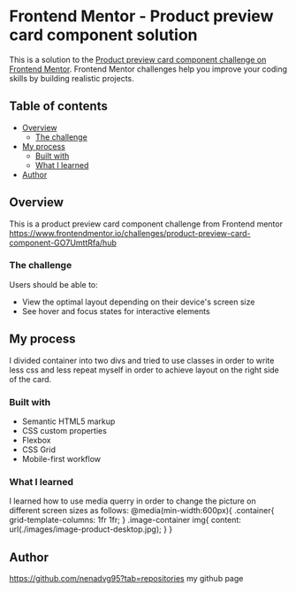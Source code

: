 # Frontend Mentor - Product preview card component solution

This is a solution to the [Product preview card component challenge on Frontend Mentor](https://www.frontendmentor.io/challenges/product-preview-card-component-GO7UmttRfa). Frontend Mentor challenges help you improve your coding skills by building realistic projects. 

## Table of contents

- [Overview](#overview)
  - [The challenge](#the-challenge)
- [My process](#my-process)
  - [Built with](#built-with)
  - [What I learned](#what-i-learned)
- [Author](#author)

## Overview
This is a product preview card component challenge from Frontend mentor  https://www.frontendmentor.io/challenges/product-preview-card-component-GO7UmttRfa/hub
### The challenge

Users should be able to:

- View the optimal layout depending on their device's screen size
- See hover and focus states for interactive elements

## My process
I divided container into two divs and tried to use classes in order to write less css and less repeat myself in order to achieve layout on the right side of the card.

### Built with

- Semantic HTML5 markup
- CSS custom properties
- Flexbox
- CSS Grid
- Mobile-first workflow

### What I learned
I learned how to use media querry in order to change the picture on different screen sizes as follows:
@media(min-width:600px){
    .container{
        grid-template-columns: 1fr 1fr;
    }
    .image-container img{
        content: url(./images/image-product-desktop.jpg);
    }
}


## Author
https://github.com/nenadvg95?tab=repositories my github page

